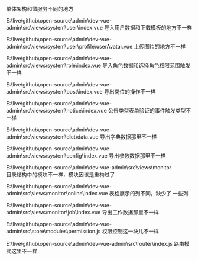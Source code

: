 单体架构和微服务不同的地方

E:\live\github\open-source\admin\dev-vue-admin\src\views\system\user\index.vue
导入用户数据和下载模板的地方不一样

E:\live\github\open-source\admin\dev-vue-admin\src\views\system\user\profile\userAvatar.vue
上传图片的地方不一样

E:\live\github\open-source\admin\dev-vue-admin\src\views\system\role\index.vue
导入角色数据和选择角色权限范围触发 不一样

E:\live\github\open-source\admin\dev-vue-admin\src\views\system\post\index.vue
导出岗位的操作不一样

E:\live\github\open-source\admin\dev-vue-admin\src\views\system\notice\index.vue
公告类型表单验证的事件触发类型不一样

E:\live\github\open-source\admin\dev-vue-admin\src\views\system\dict\data.vue
导出字典数据那里不一样

E:\live\github\open-source\admin\dev-vue-admin\src\views\system\config\index.vue
导出参数数据那里不一样

E:\live\github\open-source\admin\dev-vue-admin\src\views\monitor\
目录结构中的模块不一样，模块因该是重构过了

E:\live\github\open-source\admin\dev-vue-admin\src\views\monitor\online\index.vue
表格展示的列不同，缺少了 一些列

E:\live\github\open-source\admin\dev-vue-admin\src\views\monitor\job\index.vue
导出工作数据那里不一样

E:\live\github\open-source\admin\dev-vue-admin\src\store\modules\permission.js
权限控制这一块儿不一样

E:\live\github\open-source\admin\dev-vue-admin\src\router\index.js
路由模式这里不一样
